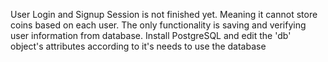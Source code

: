 User Login and Signup Session is not finished yet. Meaning it cannot store coins based on each user. The only functionality is saving and verifying user information from database.
Install PostgreSQL and edit the 'db' object's attributes according to it's needs to use the database
